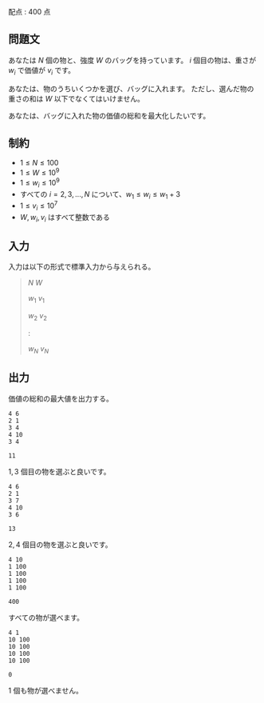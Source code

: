 配点 : $400$ 点

## 問題文

あなたは $N$ 個の物と、強度 $W$ のバッグを持っています。
$i$ 個目の物は、重さが $w_i$ で価値が $v_i$ です。

あなたは、物のうちいくつかを選び、バッグに入れます。
ただし、選んだ物の重さの和は $W$ 以下でなくてはいけません。

あなたは、バッグに入れた物の価値の総和を最大化したいです。

## 制約

- $1 \leq N \leq 100$
- $1 \leq W \leq 10^9$
- $1 \leq w_i \leq 10^9$
- すべての $i = 2,3,...,N$ について、$w_1 \leq w_i \leq w_1 + 3$
- $1 \leq v_i \leq 10^7$
- $W, w_i, v_i$ はすべて整数である

## 入力

入力は以下の形式で標準入力から与えられる。

> $N$ $W$
> 
> $w_1$ $v_1$
> 
> $w_2$ $v_2$
> 
> :
> 
> $w_N$ $v_N$

## 出力

価値の総和の最大値を出力する。

```input1
4 6
2 1
3 4
4 10
3 4
```

```output1
11
```

$1, 3$ 個目の物を選ぶと良いです。

```input2
4 6
2 1
3 7
4 10
3 6
```

```output2
13
```

$2, 4$ 個目の物を選ぶと良いです。

```input3
4 10
1 100
1 100
1 100
1 100
```

```output3
400
```

すべての物が選べます。

```input4
4 1
10 100
10 100
10 100
10 100
```

```output4
0
```

$1$ 個も物が選べません。
